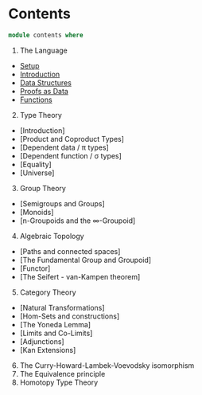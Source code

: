 
# Contents


```agda
module contents where
```

1. The Language
  - [Setup](./setup.lagda.md)
  - [Introduction](./languageIntro.lagda.md)
  - [Data Structures](./dataStructures.lagda.md)
  - [Proofs as Data](./proofsAsData.lagda.md)
  - [Functions](./functions.lagda.md)
2. Type Theory
  - [Introduction]
  - [Product and Coproduct Types]
  - [Dependent data / π types]
  - [Dependent function / σ types]
  - [Equality]
  - [Universe]
3. Group Theory
  - [Semigroups and Groups]
  - [Monoids]
  - [n-Groupoids and the ∞-Groupoid]
4. Algebraic Topology
  - [Paths and connected spaces]
  - [The Fundamental Group and Groupoid]
  - [Functor]
  - [The Seifert - van-Kampen theorem]
5. Category Theory
  - [Natural Transformations]
  - [Hom-Sets and constructions]
  - [The Yoneda Lemma]
  - [Limits and Co-Limits]
  - [Adjunctions]
  - [Kan Extensions]
6. The Curry-Howard-Lambek-Voevodsky isomorphism
7. The Equivalence principle
8. Homotopy Type Theory


